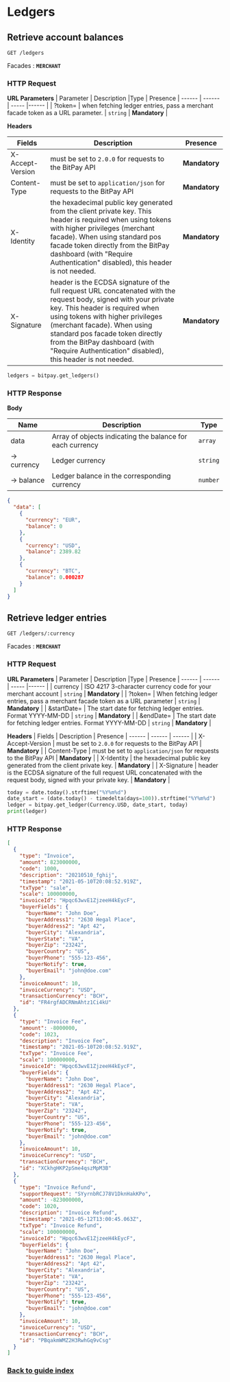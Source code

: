 # Ledgers

## Retrieve account balances

`GET /ledgers`

Facades : **`MERCHANT`**

### HTTP Request

**URL Parameters**
| Parameter | Description |Type | Presence
| ------ | ------ | ----- |------ |
|  ?token=  | when fetching ledger entries, pass a merchant facade token as a URL parameter. | `string` | **Mandatory** |

**Headers**

| Fields | Description | Presence
| ------ | ------ | ------ |
|  X-Accept-Version  | must be set to `2.0.0` for requests to the BitPay API  | **Mandatory** |
| Content-Type | must be set to `application/json` for requests to the BitPay API | **Mandatory** | 
|  X-Identity  | the hexadecimal public key generated from the client private key. This header is required when using tokens with higher privileges (merchant facade). When using standard pos facade token directly from the BitPay dashboard (with "Require Authentication" disabled), this header is not needed.  | **Mandatory** |
| X-Signature | header is the ECDSA signature of the full request URL concatenated with the request body, signed with your private key. This header is required when using tokens with higher privileges (merchant facade). When using standard pos facade token directly from the BitPay dashboard (with "Require Authentication" disabled), this header is not needed. | **Mandatory** |

```python
ledgers = bitpay.get_ledgers()
```

### HTTP Response

**Body**

| Name | Description |Type | 
| ------ | ------ | ----- |
|  data  | Array of objects indicating the balance for each currency | `array` | 
| &rarr; currency  | Ledger currency | `string` | 
| &rarr; balance  | Ledger balance in the corresponding currency | `number` | 

```json
{
  "data": [
    {
      "currency": "EUR",
      "balance": 0
    },
    {
      "currency": "USD",
      "balance": 2389.82
    },
    {
      "currency": "BTC",
      "balance": 0.000287
    }
  ]
}
```

## Retrieve ledger entries

`GET /ledgers/:currency`

Facades : **`MERCHANT`**

### HTTP Request

**URL Parameters**
| Parameter | Description |Type | Presence
| ------ | ------ | ----- |------ |
|  currency  | ISO 4217 3-character currency code for your merchant account | `string` | **Mandatory** |
|  ?token=  | When fetching ledger entries, pass a merchant facade token as a URL parameter | `string` | **Mandatory** |
|  &startDate=  | The start date for fetching ledger entries. Format YYYY-MM-DD | `string` | **Mandatory** |
|  &endDate=  | The start date for fetching ledger entries. Format YYYY-MM-DD | `string` | **Mandatory** |

**Headers**
| Fields | Description | Presence
| ------ | ------ | ------ |
|  X-Accept-Version  | must be set to `2.0.0` for requests to the BitPay API  | **Mandatory** |
| Content-Type | must be set to `application/json` for requests to the BitPay API | **Mandatory** | 
|  X-Identity  | the hexadecimal public key generated from the client private key. | **Mandatory** |
| X-Signature | header is the ECDSA signature of the full request URL concatenated with the request body, signed with your private key. | **Mandatory** |

```python
today = date.today().strftime("%Y%m%d")
date_start = (date.today() - timedelta(days=100)).strftime("%Y%m%d")
ledger = bitpay.get_ledger(Currency.USD, date_start, today)
print(ledger)
```

### HTTP Response

```json
[
  {
    "type": "Invoice",
    "amount": 823000000,
    "code": 1000,
    "description": "20210510_fghij",
    "timestamp": "2021-05-10T20:08:52.919Z",
    "txType": "sale",
    "scale": 100000000,
    "invoiceId": "Hpqc63wvE1ZjzeeH4kEycF",
    "buyerFields": {
      "buyerName": "John Doe",
      "buyerAddress1": "2630 Hegal Place",
      "buyerAddress2": "Apt 42",
      "buyerCity": "Alexandria",
      "buyerState": "VA",
      "buyerZip": "23242",
      "buyerCountry": "US",
      "buyerPhone": "555-123-456",
      "buyerNotify": true,
      "buyerEmail": "john@doe.com"
    },
    "invoiceAmount": 10,
    "invoiceCurrency": "USD",
    "transactionCurrency": "BCH",
    "id": "FR4rgfADCRNmAhtz1Ci4kU"
  },
  {
    "type": "Invoice Fee",
    "amount": -8000000,
    "code": 1023,
    "description": "Invoice Fee",
    "timestamp": "2021-05-10T20:08:52.919Z",
    "txType": "Invoice Fee",
    "scale": 100000000,
    "invoiceId": "Hpqc63wvE1ZjzeeH4kEycF",
    "buyerFields": {
      "buyerName": "John Doe",
      "buyerAddress1": "2630 Hegal Place",
      "buyerAddress2": "Apt 42",
      "buyerCity": "Alexandria",
      "buyerState": "VA",
      "buyerZip": "23242",
      "buyerCountry": "US",
      "buyerPhone": "555-123-456",
      "buyerNotify": true,
      "buyerEmail": "john@doe.com"
    },
    "invoiceAmount": 10,
    "invoiceCurrency": "USD",
    "transactionCurrency": "BCH",
    "id": "XCkhgHKP2pSme4qszMpM3B"
  },
  {
    "type": "Invoice Refund",
    "supportRequest": "SYyrnbRCJ78V1DknHakKPo",
    "amount": -823000000,
    "code": 1020,
    "description": "Invoice Refund",
    "timestamp": "2021-05-12T13:00:45.063Z",
    "txType": "Invoice Refund",
    "scale": 100000000,
    "invoiceId": "Hpqc63wvE1ZjzeeH4kEycF",
    "buyerFields": {
      "buyerName": "John Doe",
      "buyerAddress1": "2630 Hegal Place",
      "buyerAddress2": "Apt 42",
      "buyerCity": "Alexandria",
      "buyerState": "VA",
      "buyerZip": "23242",
      "buyerCountry": "US",
      "buyerPhone": "555-123-456",
      "buyerNotify": true,
      "buyerEmail": "john@doe.com"
    },
    "invoiceAmount": 10,
    "invoiceCurrency": "USD",
    "transactionCurrency": "BCH",
    "id": "PBqakmWMZ2H3RwhGq9vCsg"
  }
]
```


### [Back to guide index](../GUIDE.md)